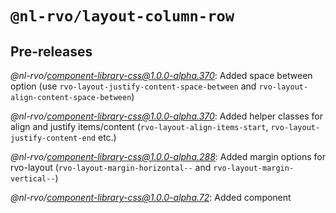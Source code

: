 # `@nl-rvo/layout-column-row`

## Pre-releases

*@nl-rvo/component-library-css@1.0.0-alpha.370*:
Added space between option (use `rvo-layout-justify-content-space-between` and `rvo-layout-align-content-space-between`)

*@nl-rvo/component-library-css@1.0.0-alpha.370*:
Added helper classes for align and justify items/content (`rvo-layout-align-items-start`, `rvo-layout-justify-content-end` etc.)

*@nl-rvo/component-library-css@1.0.0-alpha.288*:
Added margin options for rvo-layout (`rvo-layout-margin-horizontal--` and `rvo-layout-margin-vertical--`)

*@nl-rvo/component-library-css@1.0.0-alpha.72*:
Added component
